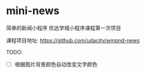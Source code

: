 # mini-news
简单的新闻小程序 优达学城小程序课程第一次项目

课程项目地址: https://github.com/udacity/wmpnd-news

TODO:
- [ ] 根据图片背景颜色自动改变文字颜色
